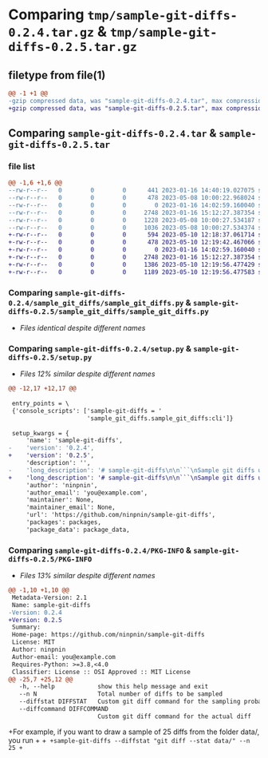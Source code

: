 # Comparing `tmp/sample-git-diffs-0.2.4.tar.gz` & `tmp/sample-git-diffs-0.2.5.tar.gz`

## filetype from file(1)

```diff
@@ -1 +1 @@
-gzip compressed data, was "sample-git-diffs-0.2.4.tar", max compression
+gzip compressed data, was "sample-git-diffs-0.2.5.tar", max compression
```

## Comparing `sample-git-diffs-0.2.4.tar` & `sample-git-diffs-0.2.5.tar`

### file list

```diff
@@ -1,6 +1,6 @@
--rw-r--r--   0        0        0      441 2023-01-16 14:40:19.027075 sample-git-diffs-0.2.4/README.md
--rw-r--r--   0        0        0      478 2023-05-08 10:00:22.968024 sample-git-diffs-0.2.4/pyproject.toml
--rw-r--r--   0        0        0        0 2023-01-16 14:02:59.160040 sample-git-diffs-0.2.4/sample_git_diffs/__init__.py
--rw-r--r--   0        0        0     2748 2023-01-16 15:12:27.387354 sample-git-diffs-0.2.4/sample_git_diffs/sample_git_diffs.py
--rw-r--r--   0        0        0     1228 2023-05-08 10:00:27.534187 sample-git-diffs-0.2.4/setup.py
--rw-r--r--   0        0        0     1036 2023-05-08 10:00:27.534374 sample-git-diffs-0.2.4/PKG-INFO
+-rw-r--r--   0        0        0      594 2023-05-10 12:18:37.061714 sample-git-diffs-0.2.5/README.md
+-rw-r--r--   0        0        0      478 2023-05-10 12:19:42.467066 sample-git-diffs-0.2.5/pyproject.toml
+-rw-r--r--   0        0        0        0 2023-01-16 14:02:59.160040 sample-git-diffs-0.2.5/sample_git_diffs/__init__.py
+-rw-r--r--   0        0        0     2748 2023-01-16 15:12:27.387354 sample-git-diffs-0.2.5/sample_git_diffs/sample_git_diffs.py
+-rw-r--r--   0        0        0     1386 2023-05-10 12:19:56.477429 sample-git-diffs-0.2.5/setup.py
+-rw-r--r--   0        0        0     1189 2023-05-10 12:19:56.477583 sample-git-diffs-0.2.5/PKG-INFO
```

### Comparing `sample-git-diffs-0.2.4/sample_git_diffs/sample_git_diffs.py` & `sample-git-diffs-0.2.5/sample_git_diffs/sample_git_diffs.py`

 * *Files identical despite different names*

### Comparing `sample-git-diffs-0.2.4/setup.py` & `sample-git-diffs-0.2.5/setup.py`

 * *Files 12% similar despite different names*

```diff
@@ -12,17 +12,17 @@
 
 entry_points = \
 {'console_scripts': ['sample-git-diffs = '
                      'sample_git_diffs.sample_git_diffs:cli']}
 
 setup_kwargs = {
     'name': 'sample-git-diffs',
-    'version': '0.2.4',
+    'version': '0.2.5',
     'description': '',
-    'long_description': '# sample-git-diffs\n\n```\nSample git diffs uniformly wrt. number of changes per file. The output is formatted as a .diff file.\n\noptional arguments:\n  -h, --help            show this help message and exit\n  --n N                 Total number of diffs to be sampled\n  --diffstat DIFFSTAT   Custom git diff command for the sampling probabilities\n  --diffcommand DIFFCOMMAND\n                        Custom git diff command for the actual diff\n```\n',
+    'long_description': '# sample-git-diffs\n\n```\nSample git diffs uniformly wrt. number of changes per file. The output is formatted as a .diff file.\n\noptional arguments:\n  -h, --help            show this help message and exit\n  --n N                 Total number of diffs to be sampled\n  --diffstat DIFFSTAT   Custom git diff command for the sampling probabilities\n  --diffcommand DIFFCOMMAND\n                        Custom git diff command for the actual diff\n```\n\nFor example, if you want to draw a sample of 25 diffs from the folder data/, you run\n\n```\nsample-git-diffs --diffstat "git diff --stat data/" --n 25\n```',
     'author': 'ninpnin',
     'author_email': 'you@example.com',
     'maintainer': None,
     'maintainer_email': None,
     'url': 'https://github.com/ninpnin/sample-git-diffs',
     'packages': packages,
     'package_data': package_data,
```

### Comparing `sample-git-diffs-0.2.4/PKG-INFO` & `sample-git-diffs-0.2.5/PKG-INFO`

 * *Files 13% similar despite different names*

```diff
@@ -1,10 +1,10 @@
 Metadata-Version: 2.1
 Name: sample-git-diffs
-Version: 0.2.4
+Version: 0.2.5
 Summary: 
 Home-page: https://github.com/ninpnin/sample-git-diffs
 License: MIT
 Author: ninpnin
 Author-email: you@example.com
 Requires-Python: >=3.8,<4.0
 Classifier: License :: OSI Approved :: MIT License
@@ -25,7 +25,12 @@
   -h, --help            show this help message and exit
   --n N                 Total number of diffs to be sampled
   --diffstat DIFFSTAT   Custom git diff command for the sampling probabilities
   --diffcommand DIFFCOMMAND
                         Custom git diff command for the actual diff
 ```
 
+For example, if you want to draw a sample of 25 diffs from the folder data/, you run
+
+```
+sample-git-diffs --diffstat "git diff --stat data/" --n 25
+```
```

